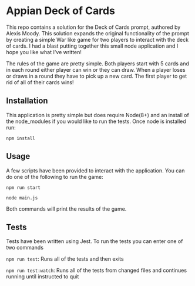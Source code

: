 # Appian Deck of Cards

This repo contains a solution for the Deck of Cards prompt, authored by Alexis Moody. This solution expands the original functionality of the prompt by creating a simple War like game for two players to interact with the deck of cards. I had a blast putting together this small node application and I hope you like what I've written! 

The rules of the game are pretty simple. Both players start with 5 cards and in each round either player can win or they can draw. When a player loses or draws in a round they have to pick up a new card. The first player to get rid of all of their cards wins!


## Installation

This application is pretty simple but does require Node(8+) and an install of the node_modules if you would like to run the tests.
Once node is installed run:

`npm install`

## Usage

A few scripts have been provided to interact with the application. You can do one of the following to run the game:

`npm run start`

`node main.js`

Both commands will print the results of the game.

## Tests

Tests have been written using Jest. To run the tests you can enter one of two commands

`npm run test`: Runs all of the tests and then exits

`npm run test:watch`: Runs all of the tests from changed files and continues running until instructed to quit

